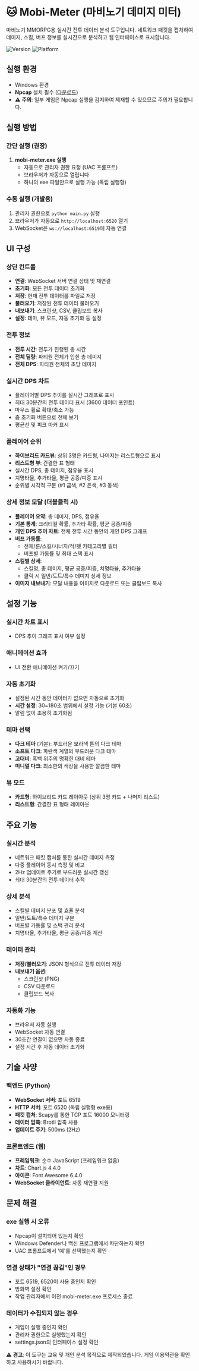 # 🐱 Mobi-Meter (마비노기 데미지 미터)

마비노기 MMORPG용 실시간 전투 데이터 분석 도구입니다. 네트워크 패킷을 캡처하여 데미지, 스킬, 버프 정보를 실시간으로 분석하고 웹 인터페이스로 표시합니다.

![Version](https://img.shields.io/badge/version-1.2.0-blue)
![Platform](https://img.shields.io/badge/platform-Windows-lightgrey)

## 실행 환경

- Windows 환경
- **Npcap** 설치 필수 ([다운로드](https://npcap.com/#download))
- ⚠️ **주의**: 일부 게임은 Npcap 실행을 감지하여 제재할 수 있으므로 주의가 필요합니다.

## 실행 방법

### 간단 실행 (권장)
1. **mobi-meter.exe 실행**
   - 자동으로 관리자 권한 요청 (UAC 프롬프트)
   - 브라우저가 자동으로 열립니다
   - 하나의 exe 파일만으로 실행 가능 (독립 실행형)

### 수동 실행 (개발용)
1. 관리자 권한으로 `python main.py` 실행
2. 브라우저가 자동으로 `http://localhost:6520` 열기
3. WebSocket은 `ws://localhost:6519`에 자동 연결

## UI 구성

### 상단 컨트롤
- **연결**: WebSocket 서버 연결 상태 및 재연결
- **초기화**: 모든 전투 데이터 초기화
- **저장**: 현재 전투 데이터를 파일로 저장
- **불러오기**: 저장된 전투 데이터 불러오기
- **내보내기**: 스크린샷, CSV, 클립보드 복사
- **설정**: 테마, 뷰 모드, 자동 초기화 등 설정

### 전투 정보
- **전투 시간**: 전투가 진행된 총 시간
- **전체 딜량**: 파티원 전체가 입힌 총 데미지
- **전체 DPS**: 파티원 전체의 초당 데미지

### 실시간 DPS 차트
- 플레이어별 DPS 추이를 실시간 그래프로 표시
- 최대 30분간의 전투 데이터 표시 (3600 데이터 포인트)
- 마우스 휠로 확대/축소 가능
- 줌 초기화 버튼으로 전체 보기
- 평균선 및 피크 마커 표시

### 플레이어 순위
- **하이브리드 카드뷰**: 상위 3명은 카드형, 나머지는 리스트형으로 표시
- **리스트형 뷰**: 간결한 표 형태
- 실시간 DPS, 총 데미지, 점유율 표시
- 치명타율, 추가타율, 평균 공증/피증 표시
- 순위별 시각적 구분 (#1 금색, #2 은색, #3 동색)

### 상세 정보 모달 (더블클릭 시)
- **플레이어 요약**: 총 데미지, DPS, 점유율
- **기본 통계**: 크리티컬 확률, 추가타 확률, 평균 공증/피증
- **개인 DPS 추이 차트**: 전체 전투 시간 동안의 개인 DPS 그래프
- **버프 가동률**: 
  - 전체/룬/스킬/시너지/적/펫 카테고리별 필터
  - 버프별 가동률 및 최대 스택 표시
- **스킬별 상세**:
  - 스킬명, 총 데미지, 평균 공증/피증, 치명타율, 추가타율
  - 클릭 시 일반/도트/특수 데미지 상세 정보
- **이미지 내보내기**: 모달 내용을 이미지로 다운로드 또는 클립보드 복사

## 설정 기능

### 실시간 차트 표시
- DPS 추이 그래프 표시 여부 설정

### 애니메이션 효과
- UI 전환 애니메이션 켜기/끄기

### 자동 초기화
- 설정된 시간 동안 데이터가 없으면 자동으로 초기화
- **시간 설정**: 30~180초 범위에서 설정 가능 (기본 60초)
- 알림 없이 조용히 초기화됨

### 테마 선택
- **다크 테마** (기본): 부드러운 보라색 톤의 다크 테마
- **소프트 다크**: 파란색 계열의 부드러운 다크 테마
- **고대비**: 흑백 위주의 명확한 대비 테마
- **미니멀 다크**: 최소한의 색상을 사용한 깔끔한 테마

### 뷰 모드
- **카드형**: 하이브리드 카드 레이아웃 (상위 3명 카드 + 나머지 리스트)
- **리스트형**: 간결한 표 형태 레이아웃

## 주요 기능

### 실시간 분석
- 네트워크 패킷 캡처를 통한 실시간 데미지 측정
- 다중 플레이어 동시 측정 및 비교
- 2Hz 업데이트 주기로 부드러운 실시간 갱신
- 최대 30분간의 전투 데이터 추적

### 상세 분석
- 스킬별 데미지 분포 및 효율 분석
- 일반/도트/특수 데미지 구분
- 버프별 가동률 및 스택 관리 분석
- 치명타율, 추가타율, 평균 공증/피증 계산

### 데이터 관리
- **저장/불러오기**: JSON 형식으로 전투 데이터 저장
- **내보내기 옵션**:
  - 스크린샷 (PNG)
  - CSV 다운로드
  - 클립보드 복사

### 자동화 기능
- 브라우저 자동 실행
- WebSocket 자동 연결
- 30초간 연결이 없으면 자동 종료
- 설정 시간 후 자동 데이터 초기화

## 기술 사양

### 백엔드 (Python)
- **WebSocket 서버**: 포트 6519
- **HTTP 서버**: 포트 6520 (독립 실행형 exe용)
- **패킷 캡처**: Scapy를 통한 TCP 포트 16000 모니터링
- **데이터 압축**: Brotli 압축 사용
- **업데이트 주기**: 500ms (2Hz)

### 프론트엔드 (웹)
- **프레임워크**: 순수 JavaScript (프레임워크 없음)
- **차트**: Chart.js 4.4.0
- **아이콘**: Font Awesome 6.4.0
- **WebSocket 클라이언트**: 자동 재연결 지원

## 문제 해결

### exe 실행 시 오류
- Npcap이 설치되어 있는지 확인
- Windows Defender나 백신 프로그램에서 차단하는지 확인
- UAC 프롬프트에서 '예'를 선택했는지 확인

### 연결 상태가 "연결 끊김"인 경우
- 포트 6519, 6520이 사용 중인지 확인
- 방화벽 설정 확인
- 작업 관리자에서 이전 mobi-meter.exe 프로세스 종료

### 데이터가 수집되지 않는 경우
- 게임이 실행 중인지 확인
- 관리자 권한으로 실행했는지 확인
- settings.json의 인터페이스 설정 확인

⚠️ **경고**: 이 도구는 교육 및 개인 분석 목적으로 제작되었습니다. 게임 이용약관을 확인하고 사용하시기 바랍니다.